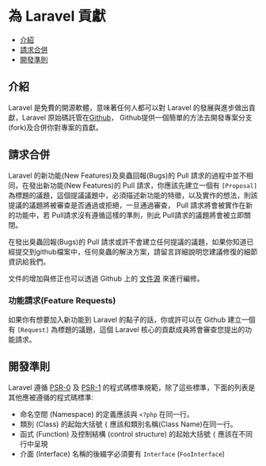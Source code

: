 # 為 Laravel 貢獻

- [介紹](#introduction)
- [請求合併](#pull-requests)
- [開發準則](#coding-guidelines)

<a name="introduction"></a>
## 介紹

Laravel 是免費的開源軟體，意味著任何人都可以對 Laravel 的發展與進步做出貢獻，Laravel 原始碼託管在[Github](https://github.com/laravel)， Github提供一個簡單的方法去開發專案分支(fork)及合併你對專案的貢獻。

<a name="pull-requests"></a>
## 請求合併

Laravel 的新功能(New Features)及臭蟲回報(Bugs)的 Pull 請求的過程中並不相同，在發出新功能(New Features)的 Pull 請求，你應該先建立一個有 `[Proposal]` 為標題的議題，這個提議議題中，必須描述新功能的特徵，以及實作的想法，則該提議的議題將被審查是否通過或拒絕，一旦通過審查， Pull 請求將會被實作在新的功能中，若 Pull請求沒有遵循這樣的準則，則此 Pull請求的議題將會被立即關閉。

在發出臭蟲回報(Bugs)的 Pull 請求或許不會建立任何提議的議題，如果你知道已經提交到github檔案中，任何臭蟲的解決方案，請留言詳細說明您建議修復的細節資訊給我們。

文件的增加與修正也可以透過 Github 上的 [文件源](https://github.com/laravel/docs) 來進行編修。

### 功能請求(Feature Requests)

如果你有想要加入新功能到 Laravel 的點子的話，你或許可以在 Github 建立一個有 `[Request]` 為標題的議題，這個 Laravel 核心的貢獻成員將會審查您提出的功能請求。

<a name="coding-guidelines"></a>
## 開發準則

Laravel 遵循 [PSR-0](https://github.com/php-fig/fig-standards/blob/master/accepted/PSR-0.md) 及 [PSR-1](https://github.com/php-fig/fig-standards/blob/master/accepted/PSR-1-basic-coding-standard.md) 的程式碼標準規範，除了這些標準，下面的列表是其他應被遵循的程式碼標準:

- 命名空間 (Namespace) 的定義應該與 `<?php` 在同一行。
- 類別 (Class) 的起始大括號 `{` 應該和類別名稱(Class Name)在同一行。
- 函式 (Function) 及控制結構 (control structure) 的起始大括號 `{` 應該在不同行中呈現
- 介面 (Interface) 名稱的後綴字必須要有 `Interface` (`FooInterface`)
